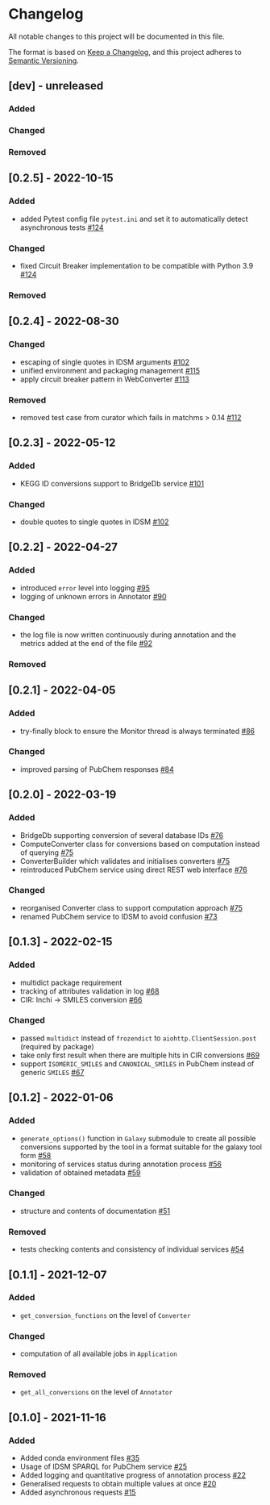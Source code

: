 # Changelog
All notable changes to this project will be documented in this file.

The format is based on [Keep a Changelog](https://keepachangelog.com/en/1.0.0/),
and this project adheres to [Semantic Versioning](https://semver.org/spec/v2.0.0.html).


## [dev] - unreleased
### Added
### Changed
### Removed

## [0.2.5] - 2022-10-15
### Added
* added Pytest config file `pytest.ini` and set it to automatically detect asynchronous tests [#124](https://github.com/RECETOX/MSMetaEnhancer/pull/124)
### Changed
* fixed Circuit Breaker implementation to be compatible with Python 3.9 [#124](https://github.com/RECETOX/MSMetaEnhancer/pull/124)
### Removed

## [0.2.4] - 2022-08-30
### Changed
* escaping of single quotes in IDSM arguments [#102](https://github.com/RECETOX/MSMetaEnhancer/issues/102)
* unified environment and packaging management [#115](https://github.com/RECETOX/MSMetaEnhancer/issues/115)
* apply circuit breaker pattern in WebConverter [#113](https://github.com/RECETOX/MSMetaEnhancer/issues/113)
### Removed
* removed test case from curator which fails in matchms > 0.14 [#112](https://github.com/RECETOX/MSMetaEnhancer/issues/112)

## [0.2.3] - 2022-05-12
### Added
* KEGG ID conversions support to BridgeDb service [#101](https://github.com/RECETOX/MSMetaEnhancer/issues/101)
### Changed
* double quotes to single quotes in IDSM [#102](https://github.com/RECETOX/MSMetaEnhancer/issues/102)

## [0.2.2] - 2022-04-27
### Added
* introduced `error` level into logging [#95](https://github.com/RECETOX/MSMetaEnhancer/issues/95)
* logging of unknown errors in Annotator [#90](https://github.com/RECETOX/MSMetaEnhancer/issues/90) 
### Changed
* the log file is now written continuously during annotation and the metrics added at the end of the file [#92](https://github.com/RECETOX/MSMetaEnhancer/issues/92)
### Removed

## [0.2.1] - 2022-04-05
### Added
* try-finally block to ensure the Monitor thread is always terminated [#86](https://github.com/RECETOX/MSMetaEnhancer/issues/86)
### Changed
* improved parsing of PubChem responses [#84](https://github.com/RECETOX/MSMetaEnhancer/issues/84)

## [0.2.0] - 2022-03-19
### Added
* BridgeDb supporting conversion of several database IDs [#76](https://github.com/RECETOX/MSMetaEnhancer/issues/76)
* ComputeConverter class for conversions based on computation instead of querying [#75](https://github.com/RECETOX/MSMetaEnhancer/issues/75)
* ConverterBuilder which validates and initialises converters [#75](https://github.com/RECETOX/MSMetaEnhancer/issues/75)
* reintroduced PubChem service using direct REST web interface [#76](https://github.com/RECETOX/MSMetaEnhancer/issues/76)
### Changed
* reorganised Converter class to support computation approach [#75](https://github.com/RECETOX/MSMetaEnhancer/issues/75)
* renamed PubChem service to IDSM to avoid confusion [#73](https://github.com/RECETOX/MSMetaEnhancer/issues/73)

## [0.1.3] - 2022-02-15
### Added
* multidict package requirement
* tracking of attributes validation in log [#68](https://github.com/RECETOX/MSMetaEnhancer/issues/68)
* CIR: Inchi -> SMILES conversion [#66](https://github.com/RECETOX/MSMetaEnhancer/issues/66)
### Changed
* passed `multidict` instead of `frozendict` to `aiohttp.ClientSession.post` (required by package)
* take only first result when there are multiple hits in CIR conversions [#69](https://github.com/RECETOX/MSMetaEnhancer/issues/69)
* support `ISOMERIC_SMILES` and `CANONICAL_SMILES` in PubChem instead of generic `SMILES` [#67](https://github.com/RECETOX/MSMetaEnhancer/issues/67)

## [0.1.2] - 2022-01-06
### Added
- `generate_options()` function in `Galaxy` submodule to create all possible conversions supported by the tool in a format suitable for the galaxy tool form [#58](https://github.com/RECETOX/MSMetaEnhancer/pull/58)
- monitoring of services status during annotation process [#56](https://github.com/RECETOX/MSMetaEnhancer/issues/56)
- validation of obtained metadata [#59](https://github.com/RECETOX/MSMetaEnhancer/issues/59)
### Changed
- structure and contents of documentation [#51](https://github.com/RECETOX/MSMetaEnhancer/pull/51)
### Removed
- tests checking contents and consistency of individual services [#54](https://github.com/RECETOX/MSMetaEnhancer/pull/61)

## [0.1.1] - 2021-12-07
### Added
- `get_conversion_functions` on the level of `Converter`
### Changed
- computation of all available jobs in `Application`
### Removed
- `get_all_conversions` on the level of `Annotator`

## [0.1.0] - 2021-11-16
### Added
- Added conda environment files [#35](https://github.com/RECETOX/MSMetaEnhancer/pull/35)
- Usage of IDSM SPARQL for PubChem service [#25](https://github.com/RECETOX/MSMetaEnhancer/pull/25)
- Added logging and quantitative progress of annotation process [#22](https://github.com/RECETOX/MSMetaEnhancer/pull/22)
- Generalised requests to obtain multiple values at once [#20](https://github.com/RECETOX/MSMetaEnhancer/pull/20)
- Added asynchronous requests [#15](https://github.com/RECETOX/MSMetaEnhancer/pull/15)
